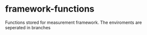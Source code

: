 # framework-functions
Functions stored for measurement framework.
The enviroments are seperated in branches
